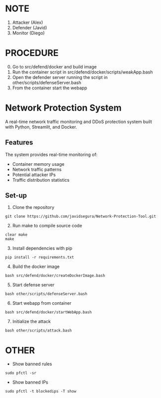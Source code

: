 # NOTE
1. Attacker (Alex)
2. Defender (Javid)
3. Monitor (Diego)

# PROCEDURE
0. Go to src/defend/docker and build image 
1. Run the container script in src/defend/docker/scripts/weakApp.bash
2. Open the defender server running the script in other/scripts/defenseServer.bash
3. From the container start the webapp



# Network Protection System
A real-time network traffic monitoring and DDoS protection system built with Python, Streamlit, and Docker.


## Features
The system provides real-time monitoring of:
- Container memory usage
- Network traffic patterns
- Potential attacker IPs
- Traffic distribution statistics

## Set-up
1. Clone the repository
```
git clone https://github.com/javidsegura/Network-Protection-Tool.git
```
2. Run make to compile source code
```
clear make
make
```
3. Install dependencies with pip
```
pip install -r requirements.txt
```
4. Build the docker image
```
bash src/defend/docker/createDockerImage.bash
```
5. Start defense server
```
bash other/scripts/defenseServer.bash
```
6. Start webapp from container
```
bash src/defend/docker/startWebApp.bash
```
7. Initialize the attack
```
bash other/scripts/attack.bash
```



# OTHER 
- Show banned rules
```
sudo pfctl -sr
```
- Show banned IPs
```
sudo pfctl -t blockedips -T show
```